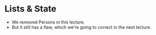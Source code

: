 # Lists & State
- We removed Persons in this lecture.
- But it still has a flaw, which we're going to correct in the next lecture. 